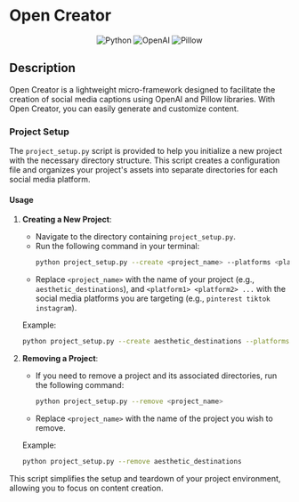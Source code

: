 # Open Creator

<p align="center">
  <img src="https://img.shields.io/badge/Python-3.8-blue" alt="Python">
  <img src="https://img.shields.io/badge/OpenAI-latest-green" alt="OpenAI">
  <img src="https://img.shields.io/badge/Pillow-latest-red" alt="Pillow">
</p>

## Description

Open Creator is a lightweight micro-framework designed to facilitate the creation of social media captions using OpenAI and Pillow libraries. With Open Creator, you can easily generate and customize content.

### Project Setup

The `project_setup.py` script is provided to help you initialize a new project with the necessary directory structure. This script creates a configuration file and organizes your project's assets into separate directories for each social media platform.

#### Usage

1. **Creating a New Project**:

   - Navigate to the directory containing `project_setup.py`.
   - Run the following command in your terminal:
     ```bash
     python project_setup.py --create <project_name> --platforms <platform1> <platform2> ...
     ```
   - Replace `<project_name>` with the name of your project (e.g., `aesthetic_destinations`), and `<platform1> <platform2> ...` with the social media platforms you are targeting (e.g., `pinterest tiktok instagram`).

   Example:

   ```bash
   python project_setup.py --create aesthetic_destinations --platforms pinterest tiktok instagram
   ```

2. **Removing a Project**:

   - If you need to remove a project and its associated directories, run the following command:
     ```bash
     python project_setup.py --remove <project_name>
     ```
   - Replace `<project_name>` with the name of the project you wish to remove.

   Example:

   ```bash
   python project_setup.py --remove aesthetic_destinations
   ```

This script simplifies the setup and teardown of your project environment, allowing you to focus on content creation.
